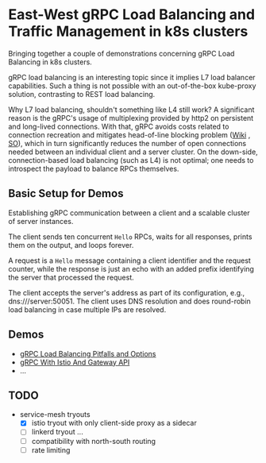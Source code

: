 # East-West gRPC Load Balancing and Traffic Management in k8s clusters

Bringing together a couple of demonstrations concerning gRPC Load Balancing in k8s clusters.

gRPC load balancing is an interesting topic since it implies L7 load balancer capabilities. Such a
thing is not possible with an out-of-the-box kube-proxy solution, contrasting to REST load balancing.

Why L7 load balancing, shouldn't something like L4 still work? A significant reason is the gRPC's usage of multiplexing
provided by http2 on persistent and long-lived connections. With that, gRPC avoids costs related to connection
recreation and mitigates head-of-line blocking problem ([Wiki](https://en.wikipedia.org/wiki/Head-of-line_blocking)
, [SO](https://stackoverflow.com/questions/45583861/how-does-http2-solve-head-of-line-blocking-hol-issue)),
which in turn significantly reduces the number of open connections needed between an individual client and a server
cluster. On the down-side, connection-based load balancing (such as L4) is not optimal; one needs to introspect the
payload to balance RPCs themselves.

## Basic Setup for Demos

Establishing gRPC communication between a client and a scalable cluster of server instances.

The client sends ten concurrent `Hello` RPCs, waits for all responses, prints them on the output, and loops forever.

A request is a `Hello` message containing a client identifier and the request counter, while the response is just an
echo with an added prefix identifying the server that processed the request.

The client accepts the server's address as part of its configuration, e.g., dns:///server:50051. The client uses DNS
resolution and does round-robin load balancing in case multiple IPs are resolved.

## Demos

* [gRPC Load Balancing Pitfalls and Options](gRPCLoadBalancingBasics.md)
* [gRPC With Istio And Gateway API](gRPCIstioGatewayMesh.md)
* ...

## TODO

* service-mesh tryouts
    * [x] istio tryout with only client-side proxy as a sidecar
    * [ ] linkerd tryout ...
    * [ ] compatibility with north-south routing
    * [ ] rate limiting
